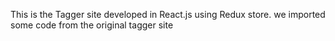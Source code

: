 This is the Tagger site
developed in React.js using Redux store. we imported some code from the original tagger site
